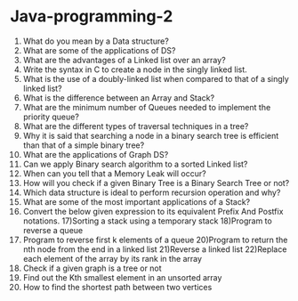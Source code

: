 # Java-programming-2
1) What do you mean by a Data structure?
2) What are some of the applications of DS?
3) What are the advantages of a Linked list over an array?
4) Write the syntax in C to create a node in the singly linked list.
5) What is the use of a doubly-linked list when compared to that of a singly
linked list?
6) What is the difference between an Array and Stack?
7) What are the minimum number of Queues needed to implement the priority
queue?
8) What are the different types of traversal techniques in a tree?
9) Why it is said that searching a node in a binary search tree is efficient than that of
a simple binary tree?
10) What are the applications of Graph DS?
11) Can we apply Binary search algorithm to a sorted Linked list?
12) When can you tell that a Memory Leak will occur?
13) How will you check if a given Binary Tree is a Binary Search Tree or not?
14) Which data structure is ideal to perform recursion operation and why?
15) What are some of the most important applications of a Stack?
16) Convert the below given expression to its equivalent Prefix And Postfix notations.
17)Sorting a stack using a temporary stack
18)Program to reverse a queue
19) Program to reverse first k elements of a queue
20)Program to return the nth node from the end in a linked list
21)Reverse a linked list
22)Replace each element of the array by its rank in the array
23) Check if a given graph is a tree or not
24) Find out the Kth smallest element in an unsorted array
25) How to find the shortest path between two vertices
